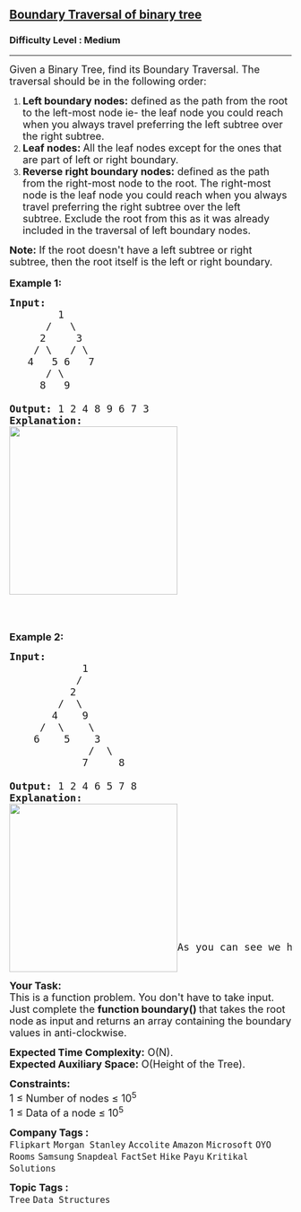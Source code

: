 <h2><a href="https://www.geeksforgeeks.org/problems/boundary-traversal-of-binary-tree/1?page=1&category=Tree,Binary%20Search%20Tree&difficulty=Easy,Medium&sortBy=submissions">Boundary Traversal of binary tree</a></h2><h3>Difficulty Level : Medium</h3><hr><div class="problems_problem_content__Xm_eO"><p><span style="font-size:18px">Given a Binary Tree, find its Boundary Traversal. The traversal should be in the following order:&nbsp;</span></p>

<ol>
	<li><span style="font-size:18px"><strong>Left boundary nodes:</strong>&nbsp;defined as the path from the root to the left-most node&nbsp;</span><span style="font-size:18px">ie- the&nbsp;leaf node you could reach when you always travel preferring&nbsp;the left subtree over the&nbsp;right subtree.&nbsp;</span></li>
	<li><span style="font-size:18px"><strong>Leaf nodes:&nbsp;</strong>All the leaf nodes except for the ones that are part of left or right boundary.</span></li>
	<li><span style="font-size:18px"><strong>Reverse right boundary nodes:</strong>&nbsp;defined as the path from&nbsp;the right-most node to the&nbsp;root. The&nbsp;right-most node is&nbsp;the&nbsp;leaf node you could reach when you always travel preferring&nbsp;the right subtree over the&nbsp;left subtree.&nbsp;Exclude the root from this as it was already included in the traversal of left boundary nodes.</span></li>
</ol>

<p><span style="font-size:18px"><strong>Note:</strong> If the root doesn't have a left subtree or right subtree, then the root itself is the left&nbsp;or right boundary.&nbsp;</span><br>
<br>
<strong><span style="font-size:18px">Example 1:</span></strong></p>

<pre><strong><span style="font-size:18px">Input:
        </span></strong><span style="font-size:18px">1 
&nbsp;     /   \
&nbsp;    2     3</span><strong><span style="font-size:18px">&nbsp; 
&nbsp;   </span></strong><span style="font-size:18px">/ \   / \ 
&nbsp;  4   5 6   7
&nbsp;     / \
&nbsp;    8   9</span><strong><span style="font-size:18px">
   
Output: </span></strong><span style="font-size:18px">1 2 4 8 9 6 7 3</span><strong><span style="font-size:18px">
Explanation:
</span></strong><span style="font-size:18px"><strong><img alt="" src="https://media.geeksforgeeks.org/wp-content/uploads/20211103204119/graph4-300x300.png" style="height:300px; width:300px"></strong></span><strong><span style="font-size:18px">
</span></strong>
</pre>

<p>&nbsp;</p>

<p><strong><span style="font-size:18px">Example 2:</span></strong></p>

<pre><strong><span style="font-size:18px">Input:</span></strong>
<span style="font-size:18px">            1
           /
          2
        /  \
       4    9
     /  \    \
    6    5    3
             /  \
            7     8
</span><strong><span style="font-size:18px">
Output: </span></strong><span style="font-size:18px">1 2 4 6 5 7 8
<strong>Explanation:
</strong><a href="https://contribute.geeksforgeeks.org/wp-content/uploads/boundary.png"><img alt="" src="https://media.geeksforgeeks.org/wp-content/uploads/20211103204646/graph1-300x300.png" style="float:left; height:300px; width:300px"></a><strong>
</strong></span>













<span style="font-size:18px">As you can see we have not taken the right subtree. </span></pre>

<p><strong><span style="font-size:18px">Y</span></strong><strong><span style="font-size:18px">our Task:</span></strong><br>
<span style="font-size:18px">This is a function problem. You don't have to take input. Just complete the <strong>function boundary()&nbsp;</strong>that takes the root node<strong>&nbsp;</strong>as input<strong>&nbsp;</strong>and returns an array containing&nbsp;the boundary values in anti-clockwise.</span></p>

<p><span style="font-size:18px"><strong>Expected Time Complexity:</strong> O(N).&nbsp;<br>
<strong>Expected Auxiliary Space:</strong> O(Height of the Tree).</span></p>

<p><span style="font-size:18px"><strong>Constraints:</strong></span><br>
<span style="font-size:18px">1 ≤ Number of nodes ≤ 10<sup>5</sup></span><br>
<span style="font-size:18px">1 ≤ Data of a node ≤ 10<sup>5</sup></span></p>
</div><p><span style=font-size:18px><strong>Company Tags : </strong><br><code>Flipkart</code>&nbsp;<code>Morgan Stanley</code>&nbsp;<code>Accolite</code>&nbsp;<code>Amazon</code>&nbsp;<code>Microsoft</code>&nbsp;<code>OYO Rooms</code>&nbsp;<code>Samsung</code>&nbsp;<code>Snapdeal</code>&nbsp;<code>FactSet</code>&nbsp;<code>Hike</code>&nbsp;<code>Payu</code>&nbsp;<code>Kritikal Solutions</code>&nbsp;<br><p><span style=font-size:18px><strong>Topic Tags : </strong><br><code>Tree</code>&nbsp;<code>Data Structures</code>&nbsp;